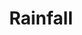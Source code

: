 ---
layout: project
title: "Rainfall"
description: "Description of Project #1"
header-img: "img/home-bg.jpg"
category: Rainfall
---